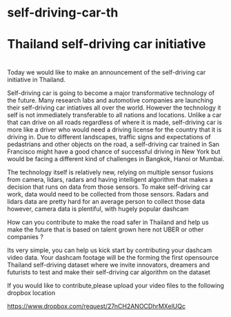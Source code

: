 # self-driving-car-th
# Thailand self-driving car initiative <h1>

  Today we would like to make an announcement of the self-driving car initiative in Thailand.

  Self-driving car is going to become a major transformative technology of the future. Many research labs and automotive companies are launching their self-driving car intiatives all over the world. However the technology it self is not immediately transferable to all nations and locations. Unlike a car that can drive on all roads regardless of where it is made, self-driving car is more like a driver who would need a driving license for the country that it is driving in. Due to different landscapes, traffic signs and expectations of pedastrians and other objects on the road, a self-driving car trained in San Francisco might have a good chance of successful driving in New York but would be facing a different kind of challenges in Bangkok, Hanoi or Mumbai.

  The technology itself is relatively new, relying on multiple sensor fusions from camera, lidars, radars and having intelligent algorithm that makes a decision that runs on data from those sensors. To make self-driving car work, data would need to be collected from those sensors. Radars and lidars data are pretty hard for an average person to collect those data however, camera data is plentiful, with hugely popular dashcam
  
  How can you contribute to make the road safer in Thailand and help us make the future that is based on talent grown here not UBER or other companies ?
  
  Its very simple, you can help us kick start by contributing your dashcam video data. Your dashcam footage will be the forming the first opensource Thailand self-driving dataset where we invite innovators, dreamers and futurists to test and make their self-driving car algorithm on the dataset
  
  If you would like to contribute,please upload your video files to the following dropbox location
  
  https://www.dropbox.com/request/27nCH2ANOCDhrMXelUQc
  
  

